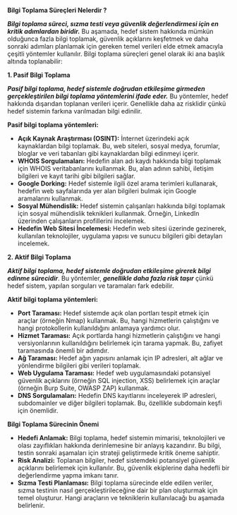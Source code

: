 **Bilgi Toplama Süreçleri Nelerdir ?**

**_Bilgi toplama süreci, sızma testi veya güvenlik değerlendirmesi için en kritik adımlardan biridir._** Bu aşamada, hedef sistem hakkında mümkün olduğunca fazla bilgi toplamak, güvenlik açıklarını keşfetmek ve daha sonraki adımları planlamak için gereken temel verileri elde etmek amacıyla çeşitli yöntemler kullanılır. Bilgi toplama süreçleri genel olarak iki ana başlık altında toplanabilir:

**1. Pasif Bilgi Toplama**

**_Pasif bilgi toplama, hedef sistemle doğrudan etkileşime girmeden gerçekleştirilen bilgi toplama yöntemlerini ifade eder._** Bu yöntemler, hedef hakkında dışarıdan toplanan verileri içerir. Genellikle daha az risklidir çünkü hedef sistemin farkına varılmadan bilgi edinilir.

**Pasif bilgi toplama yöntemleri:**

- **Açık Kaynak Araştırması (OSINT):** İnternet üzerindeki açık kaynaklardan bilgi toplamak. Bu, web siteleri, sosyal medya, forumlar, bloglar ve veri tabanları gibi kaynaklardan bilgi edinmeyi içerir.
- **WHOIS Sorgulamaları:** Hedefin alan adı kaydı hakkında bilgi toplamak için WHOIS veritabanlarını kullanmak. Bu, alan adının sahibi, iletişim bilgileri ve kayıt tarihi gibi bilgileri sağlar.
- **Google Dorking:** Hedef sistemle ilgili özel arama terimleri kullanarak, hedefin web sayfalarında yer alan bilgileri bulmak için Google aramalarını kullanmak.
- **Sosyal Mühendislik:** Hedef sistemin çalışanları hakkında bilgi toplamak için sosyal mühendislik teknikleri kullanmak. Örneğin, LinkedIn üzerinden çalışanların profillerini incelemek.
- **Hedefin Web Sitesi İncelemesi:** Hedefin web sitesi üzerinde gezinerek, kullanılan teknolojiler, uygulama yapısı ve sunucu bilgileri gibi detayları incelemek.

**2. Aktif Bilgi Toplama**

**_Aktif bilgi toplama, hedef sistemle doğrudan etkileşime girerek bilgi edinme sürecidir_**. Bu yöntemler, **_genellikle daha fazla risk taşır_** çünkü hedef sistem, yapılan sorguları ve taramaları fark edebilir.

**Aktif bilgi toplama yöntemleri:**

- **Port Taraması:** Hedef sistemde açık olan portları tespit etmek için araçlar (örneğin Nmap) kullanmak. Bu, hangi hizmetlerin çalıştığını ve hangi protokollerin kullanıldığını anlamaya yardımcı olur.
- **Hizmet Taraması:** Açık portlarda hangi hizmetlerin çalıştığını ve hangi versiyonlarının kullanıldığını belirlemek için tarama yapmak. Bu, zafiyet taramasında önemli bir adımdır.
- **Ağ Taraması:** Hedef ağın yapısını anlamak için IP adresleri, alt ağlar ve yönlendirme bilgileri gibi verileri toplamak.
- **Web Uygulama Taraması:** Hedef web uygulamasındaki potansiyel güvenlik açıklarını (örneğin SQL injection, XSS) belirlemek için araçlar (örneğin Burp Suite, OWASP ZAP) kullanmak.
- **DNS Sorgulamaları:** Hedefin DNS kayıtlarını inceleyerek IP adresleri, subdomainler ve diğer bilgileri toplamak. Bu, özellikle subdomain keşfi için önemlidir.

**Bilgi Toplama Sürecinin Önemi**

- **Hedefi Anlamak:** Bilgi toplama, hedef sistemin mimarisi, teknolojileri ve olası zayıflıkları hakkında derinlemesine bir anlayış kazandırır. Bu bilgi, testin sonraki aşamaları için strateji geliştirmede kritik öneme sahiptir.
- **Risk Analizi:** Toplanan bilgiler, hedef sistemdeki potansiyel güvenlik açıklarını belirlemek için kullanılır. Bu, güvenlik ekiplerine daha hedefli bir değerlendirme yapma imkanı tanır.
- **Sızma Testi Planlaması:** Bilgi toplama sürecinde elde edilen veriler, sızma testinin nasıl gerçekleştirileceğine dair bir plan oluşturmak için temel oluşturur. Hangi araçların ve tekniklerin kullanılacağı bu aşamada belirlenir.